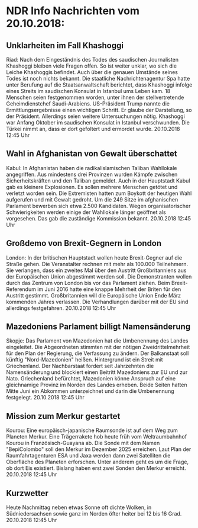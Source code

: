 # NDR Info Nachrichten vom 20.10.2018:


## Unklarheiten im Fall Khashoggi
Riad: Nach dem Eingeständnis des Todes des saudischen Journalisten Khashoggi bleiben viele Fragen offen. So ist weiter unklar, wo sich die Leiche Khashoggis befindet. Auch über die genauen Umstände seines Todes ist noch nichts bekannt. Die staatliche Nachrichtenagentur Spa hatte unter Berufung auf die Staatsanwaltschaft berichtet, dass Khashoggi infolge eines Streits im saudischen Konsulat in Istanbul ums Leben kam. 18 Menschen seien festgenommen worden, unter ihnen der stellvertretende Geheimdienstchef Saudi-Arabiens. US-Präsident Trump nannte die Ermittlungsergebnisse einen wichtigen Schritt. Er glaube der Darstellung, so der Präsident. Allerdings seien weitere Untersuchungen nötig. Khashoggi war Anfang Oktober im saudischen Konsulat in Istanbul verschwunden. Die Türkei nimmt an, dass er dort gefoltert und ermordet wurde. 20.10.2018 12:45 Uhr 

## Wahl in Afghanistan von Gewalt überschattet
Kabul: In Afghanistan haben die radikalislamischen Taliban Wahllokale angegriffen. Aus mindestens drei Provinzen wurden Kämpfe zwischen Sicherheitskräften und den Taliban gemeldet. Auch in der Hauptstadt Kabul gab es kleinere Explosionen. Es sollen mehrere Menschen getötet und verletzt worden sein. Die Extremisten hatten zum Boykott der heutigen Wahl aufgerufen und mit Gewalt gedroht. Um die 249 Sitze im afghanischen Parlament bewerben sich etwa 2.500 Kandidaten. Wegen organisatorischer Schwierigkeiten werden einige der Wahllokale länger geöffnet als vorgesehen. Das gab die zuständige Kommission bekannt. 20.10.2018 12:45 Uhr 

## Großdemo von Brexit-Gegnern in London
London: In der britischen Hauptstadt wollen heute Brexit-Gegner auf die Straße gehen. Die Veranstalter rechnen mit mehr als 100.000 Teilnehmern. Sie verlangen, dass ein zweites Mal über den Austritt Großbritanniens aus der Europäischen Union abgestimmt werden soll. Die Demonstranten wollen durch das Zentrum von London bis vor das Parlament ziehen. Beim Brexit-Referendum im Juni 2016 hatte eine knappe Mehrheit der Briten für den Austritt gestimmt. Großbritannien will die Europäische Union Ende März kommenden Jahres verlassen. Die Verhandlungen darüber mit der EU sind allerdings festgefahren. 20.10.2018 12:45 Uhr 

## Mazedoniens Parlament billigt Namensänderung
Skopje: Das Parlament von Mazedonien hat die Umbenennung des Landes eingeleitet. Die Abgeordneten stimmten mit der nötigen Zweidrittelmehrheit für den Plan der Regierung, die Verfassung zu ändern. Der Balkanstaat soll künftig "Nord-Mazedonien" heißen. Hintergrund ist ein Streit mit Griechenland. Der Nachbarstaat fordert seit Jahrzehnten die Namensänderung und blockiert einen Beitritt Mazedoniens zur EU und zur Nato. Griechenland befürchtet, Mazedonien könne Anspruch auf eine gleichnamige Provinz im Norden des Landes erheben. Beide Seiten hatten Mitte Juni ein Abkommen unterzeichnet und darin die Umbenennung festgelegt. 20.10.2018 12:45 Uhr 

## Mission zum Merkur gestartet
Kourou: Eine europäisch-japanische Raumsonde ist auf dem Weg zum Planeten Merkur. Eine Trägerrakete hob heute früh vom Weltraumbahnhof Kourou in Französisch-Guayana ab. Die Sonde mit dem Namen "BepiColombo" soll den Merkur im Dezember 2025 erreichen. Laut Plan der Raumfahrtagenturen ESA und Jaxa werden dann zwei Satelliten die Oberfläche des Planeten erforschen. Unter anderem geht es um die Frage, ob dort Eis existiert. Bislang haben erst zwei Sonden den Merkur erreicht. 20.10.2018 12:45 Uhr 

## Kurzwetter
Heute Nachmittag neben etwas Sonne oft dichte Wolken, in Südniedersachsen sowie ganz im Norden öfter heiter bei 12 bis 16 Grad. 20.10.2018 12:45 Uhr 
